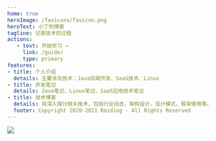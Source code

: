 ```yaml
---
home: true
heroImage: /favicons/favicon.png
heroText: 小丁的博客
tagline: 记录技术的过程
actions: 
   - text: 开始学习 →
     link: /guide/
     type: primary
features:
- title: 个人介绍
  details: 主要涉及技术：Java后端开发、SaaS技术、Linux
- title: 开发笔记
  details: Java笔记、Linux笔记、SaaS应用技术笔记
- title: 技术博客
  details: 将深入探讨相关技术，包括行业动态，架构设计，设计模式，框架使用等。
  footer: Copyright 2020-2021 Roiding - All Rights Reserved
---
```


<img src="/jl.png" align="middle"/>